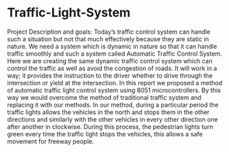 # Traffic-Light-System
Project Description and goals:
Today’s traffic control system can handle such a situation but not that much effectively because they are static in nature. We need a system which is dynamic in nature so that it can handle traffic smoothly and such a system called Automatic Traffic Control System. Here we are creating the same dynamic traffic control system which can control the traffic as well as avoid the congestion of roads. It will work in a way; it provides the instruction to the driver whether to drive through the intersection or yield at the intersection. In this report we proposed a method of automatic traffic light control system using 8051 microcontrollers. By this way we would overcome the method of traditional traffic system and replacing it with our methods. In our method, during a particular period the traffic lights allows the vehicles in the north and stops them in the other directions and similarly with the other vehicles in every other direction one after another in clockwise. During this process, the pedestrian lights turn green every time the traffic light stops the vehicles, this allows a safe movement for freeway people.
